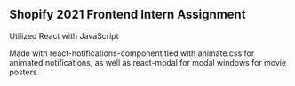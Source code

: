 ## Shopify 2021 Frontend Intern Assignment

Utilized React with JavaScript

Made with react-notifications-component tied with animate.css for animated notifications, as well as react-modal for modal windows for movie posters
